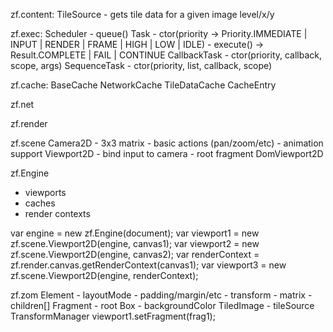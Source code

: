 zf.content:
  TileSource
    - gets tile data for a given image level/x/y


zf.exec:
  Scheduler
    - queue()
  Task
    - ctor(priority -> Priority.IMMEDIATE | INPUT | RENDER | FRAME | HIGH | LOW | IDLE)
    - execute() -> Result.COMPLETE | FAIL | CONTINUE
  CallbackTask
    - ctor(priority, callback, scope, args)
  SequenceTask
    - ctor(priority, list, callback, scope)

zf.cache:
  BaseCache
    NetworkCache
    TileDataCache
  CacheEntry

zf.net

zf.render

zf.scene
  Camera2D
    - 3x3 matrix
    - basic actions (pan/zoom/etc)
    - animation support
  Viewport2D
    - bind input to camera
    - root fragment
    DomViewport2D

zf.Engine
  - viewports
  - caches
  - render contexts


var engine = new zf.Engine(document);
var viewport1 = new zf.scene.Viewport2D(engine, canvas1);
var viewport2 = new zf.scene.Viewport2D(engine, canvas2);
var renderContext = zf.render.canvas.getRenderContext(canvas1);
var viewport3 = new zf.scene.Viewport2D(engine, renderContext);

zf.zom
  Element
    - layoutMode
    - padding/margin/etc
    - transform
    - matrix
    - children[]
    Fragment
      - root
    Box
      - backgroundColor
    TiledImage
      - tileSource
  TransformManager
viewport1.setFragment(frag1);
